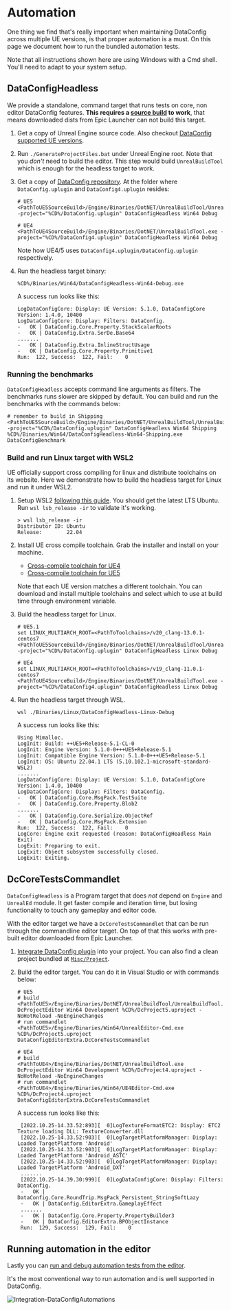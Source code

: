 # Automation

One thing we find that's really important when maintaining DataConfig across multiple UE versions, is that proper automation is a must. On this page we document how to run the bundled automation tests.

Note that all instructions shown here are using Windows with a Cmd shell. You'll need to adapt to your system setup.


## DataConfigHeadless

We provide a standalone, command target that runs tests on core, non editor DataConfig features. **This requires a [source build][2] to work**, that means downloaded dists from Epic Launcher can not build this target.


1. Get a copy of Unreal Engine source code. Also checkout [DataConfig supported UE versions](../Integration.md).

2. Run `./GenerateProjectFiles.bat` under Unreal Engine root. Note that you _don't_ need to build the editor. This step would build `UnrealBuildTool` which is enough for the headless target to work.

3. Get a copy of [DataConfig repository][1]. At the folder where `DataConfig.uplugin` and `DataConfig4.uplugin` resides:

    ```shell
    # UE5
    <PathToUE5SourceBuild>/Engine/Binaries/DotNET/UnrealBuildTool/UnrealBuildTool.exe -project="%CD%/DataConfig.uplugin" DataConfigHeadless Win64 Debug

    # UE4
    <PathToUE4SourceBuild>/Engine/Binaries/DotNET/UnrealBuildTool.exe -project="%CD%/DataConfig4.uplugin" DataConfigHeadless Win64 Debug
    ```

   Note how UE4/5 uses `DataConfig4.uplugin/DataConfig.uplugin` respectively.

4. Run the headless target binary:

    ```shell
    %CD%/Binaries/Win64/DataConfigHeadless-Win64-Debug.exe
    ````

   A success run looks like this:

    ```shell
    LogDataConfigCore: Display: UE Version: 5.1.0, DataConfigCore Version: 1.4.0, 10400
    LogDataConfigCore: Display: Filters: DataConfig.
    -   OK | DataConfig.Core.Property.StackScalarRoots
    -   OK | DataConfig.Extra.SerDe.Base64
    .......
    -   OK | DataConfig.Extra.InlineStructUsage
    -   OK | DataConfig.Core.Property.Primitive1
    Run:  122, Success:  122, Fail:    0
    ```

### Running the benchmarks

`DataConfigHeadless` accepts command line arguments as filters. The benchmarks runs slower are skipped by default.
You can build and run the benchmarks with the commands below:

```shell
# remember to build in Shipping
<PathToUE5SourceBuild>/Engine/Binaries/DotNET/UnrealBuildTool/UnrealBuildTool.exe -project="%CD%/DataConfig.uplugin" DataConfigHeadless Win64 Shipping
%CD%/Binaries/Win64/DataConfigHeadless-Win64-Shipping.exe DataConfigBenchmark
````

### Build and run Linux target with WSL2

UE officially support cross compiling for linux and distribute toolchains on its website. Here we demonstrate how to build the headless
target for Linux and run it under WSL2.

1. Setup WSL2 [following this guide][3]. You should get the latest LTS Ubuntu. Run `wsl lsb_release -ir` to validate it's working.

    ```shell
    > wsl lsb_release -ir
    Distributor ID: Ubuntu
    Release:        22.04
    ```

2. Install UE cross compile toolchain. Grab the installer and install on your machine.

    * [Cross-compile toolchain for UE4][4]
    * [Cross-compile toolchain for UE5][5]

   Note that each UE version matches a different toolchain. You can download and install multiple toolchains and select which to use at build time 
   through environment variable.

3. Build the headless target for Linux.

    ```shell
    # UE5.1
    set LINUX_MULTIARCH_ROOT=<PathToToolchains>/v20_clang-13.0.1-centos7
    <PathToUE5SourceBuild>/Engine/Binaries/DotNET/UnrealBuildTool/UnrealBuildTool.exe -project="%CD%/DataConfig.uplugin" DataConfigHeadless Linux Debug

    # UE4
    set LINUX_MULTIARCH_ROOT=<PathToToolchains>/v19_clang-11.0.1-centos7
    <PathToUE4SourceBuild>/Engine/Binaries/DotNET/UnrealBuildTool.exe -project="%CD%/DataConfig4.uplugin" DataConfigHeadless Linux Debug
    ```

4. Run the headless target through WSL.

    ```shell
    wsl ./Binaries/Linux/DataConfigHeadless-Linux-Debug 
    ```

   A success run looks like this:

    ```shell
    Using Mimalloc.
    LogInit: Build: ++UE5+Release-5.1-CL-0
    LogInit: Engine Version: 5.1.0-0+++UE5+Release-5.1
    LogInit: Compatible Engine Version: 5.1.0-0+++UE5+Release-5.1
    LogInit: OS: Ubuntu 22.04.1 LTS (5.10.102.1-microsoft-standard-WSL2)
    .......
    LogDataConfigCore: Display: UE Version: 5.1.0, DataConfigCore Version: 1.4.0, 10400
    LogDataConfigCore: Display: Filters: DataConfig.
    -   OK | DataConfig.Core.MsgPack.TestSuite
    -   OK | DataConfig.Core.Property.Blob2
    .......
    -   OK | DataConfig.Core.Serialize.ObjectRef
    -   OK | DataConfig.Core.MsgPack.Extension
    Run:  122, Success:  122, Fail:    0
    LogCore: Engine exit requested (reason: DataConfigHeadless Main Exit)
    LogExit: Preparing to exit.
    LogExit: Object subsystem successfully closed.
    LogExit: Exiting.
    ```

## DcCoreTestsCommandlet

`DataConfigHeadless` is a Program target that does _not_ depend on `Engine` and `UnrealEd` module. It get faster compile and iteration time, but losing functionality to touch any gameplay and editor code.

With the editor target we have a `DcCoreTestsCommandlet` that can be run through the commandline editor target. On top of that this works with pre-built editor downloaded from Epic Launcher.

1. [Integrate DataConfig plugin](../Integration.md) into your project.
   You can also find a clean project bundled at [`Misc/Project`]({{RepoRoot}}Misc/Project).

2. Build the editor target.
   You can do it in Visual Studio or with commands below:

   ```shell
   # UE5
   # build
   <PathToUE5>/Engine/Binaries/DotNET/UnrealBuildTool/UnrealBuildTool.exe DcProjectEditor Win64 Development %CD%/DcProject5.uproject -NoHotReload -NoEngineChanges
   # run commandlet
   <PathToUE5>/Engine/Binaries/Win64/UnrealEditor-Cmd.exe %CD%/DcProject5.uproject DataConfigEditorExtra.DcCoreTestsCommandlet

   # UE4
   # build
   <PathToUE4>/Engine/Binaries/DotNET/UnrealBuildTool.exe DcProjectEditor Win64 Development %CD%/DcProject4.uproject -NoHotReload -NoEngineChanges
   # run commandlet
   <PathToUE4>/Engine/Binaries/Win64/UE4Editor-Cmd.exe %CD%/DcProject4.uproject DataConfigEditorExtra.DcCoreTestsCommandlet
   ````

   A success run looks like this:

   ```shell
    [2022.10.25-14.33.52:893][  0]LogTextureFormatETC2: Display: ETC2 Texture loading DLL: TextureConverter.dll
    [2022.10.25-14.33.52:903][  0]LogTargetPlatformManager: Display: Loaded TargetPlatform 'Android'
    [2022.10.25-14.33.52:903][  0]LogTargetPlatformManager: Display: Loaded TargetPlatform 'Android_ASTC'
    [2022.10.25-14.33.52:903][  0]LogTargetPlatformManager: Display: Loaded TargetPlatform 'Android_DXT'
    .......
    [2022.10.25-14.39.30:999][  0]LogDataConfigCore: Display: Filters: DataConfig.
    -   OK | DataConfig.Core.RoundTrip.MsgPack_Persistent_StringSoftLazy
    -   OK | DataConfig.EditorExtra.GameplayEffect
    .......
    -   OK | DataConfig.Core.Property.PropertyBuilder3
    -   OK | DataConfig.EditorExtra.BPObjectInstance
    Run:  129, Success:  129, Fail:    0
    ```

## Running automation in the editor

Lastly you can [run and debug automation tests from the editor](../Integration.md#validate-integration). 

It's the most conventional way to run automation and is well supported in DataConfig.

![Integration-DataConfigAutomations](../Images/Integration-DataConfigAutomations.png)

[1]:https://github.com/slowburn-dev/DataConfig "slowburn-dev/DataConfig"
[2]:https://docs.unrealengine.com/5.0/en-US/building-unreal-engine-from-source/
[3]:https://docs.microsoft.com/en-us/windows/wsl/install
[4]:https://docs.unrealengine.com/4.27/en-US/SharingAndReleasing/Linux/GettingStarted/#gettingthetoolchain
[5]:https://docs.unrealengine.com/5.0/en-US/linux-development-requirements-for-unreal-engine/#gettingthetoolchain